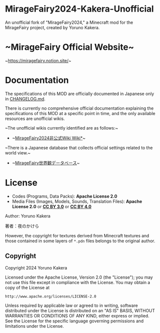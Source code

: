 # MirageFairy2024-Kakera-Unofficial

An unofficial fork of "MirageFairy2024," a Minecraft mod for the MirageFairy project, created by Yoruno Kakera.

# ~MirageFairy Official Website~

~https://miragefairy.notion.site/~

# Documentation

The specifications of this MOD are officially documented in Japanese only in [CHANGELOG.md](CHANGELOG.md).

There is currently no comprehensive official documentation explaining the specifications of this MOD at a specific point in time, and the only available resources are unofficial wikis.

~The unofficial wikis currently identified are as follows:~

- ~[MirageFairy2024非公式Wiki Wiki*](https://wikiwiki.jp/mifai2024/)~

~There is a Japanese database that collects official settings related to the world view.~

- ~[MirageFairy世界観データベース](https://miragefairy.github.io/MirageFairy2024/)~

# License

- Codes (Programs, Data Packs): **Apache License 2.0**
- Media Files (Images, Models, Sounds, Translation Files): **Apache License 2.0** or **[CC BY 3.0](https://creativecommons.org/licenses/by/3.0/)** or **[CC BY 4.0](https://creativecommons.org/licenses/by/4.0/)**

Author: Yoruno Kakera

著者：夜のかけら

However, the copyright for textures derived from Minecraft textures and those contained in some layers of `*.pdn` files belongs to the original author.

## Copyright

Copyright 2024 Yoruno Kakera

Licensed under the Apache License, Version 2.0 (the "License");
you may not use this file except in compliance with the License.
You may obtain a copy of the License at

    http://www.apache.org/licenses/LICENSE-2.0

Unless required by applicable law or agreed to in writing, software
distributed under the License is distributed on an "AS IS" BASIS,
WITHOUT WARRANTIES OR CONDITIONS OF ANY KIND, either express or implied.
See the License for the specific language governing permissions and
limitations under the License.
